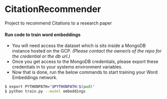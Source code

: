 # CitationRecommender
Project to recommend Citations to a research paper

#### Run code to train word embeddings
- You will need access the dataset which is sits inside a MongoDB instance hosted on the GCP.
 *(Please contact the owner/s of the repo for the credential or the db url.)*
- Once you get access to the MongoDB credentials, please export these credentials in to your systems environment variables.
- Now that is done, run the below commands to start training your Word Embeddings network.
```bash
$ export PYTHONPATH="$PYTHONPATH:$(pwd)"
$ python train.py --model embeddings
```
